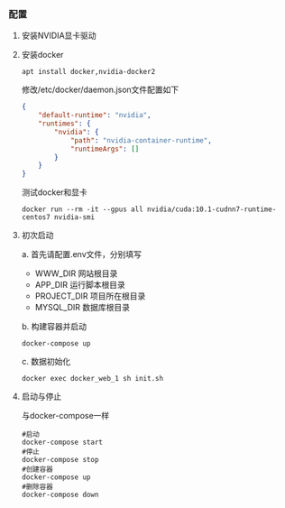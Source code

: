 
### 配置

1. 安装NVIDIA显卡驱动

2. 安装docker

    ```shell script
    apt install docker,nvidia-docker2
    ```

    修改/etc/docker/daemon.json文件配置如下
    ```json
    {
        "default-runtime": "nvidia",
        "runtimes": {
            "nvidia": {
                "path": "nvidia-container-runtime",
                "runtimeArgs": []
            }
        }
    }
    ```
    测试docker和显卡
    ```shell script
    docker run --rm -it --gpus all nvidia/cuda:10.1-cudnn7-runtime-centos7 nvidia-smi
    ```

3. 初次启动

    a. 首先请配置.env文件，分别填写
    * WWW_DIR 网站根目录
    * APP_DIR 运行脚本根目录
    * PROJECT_DIR 项目所在根目录
    * MYSQL_DIR 数据库根目录
    
    b. 构建容器并启动
    ```shell script
    docker-compose up
    ```
    
    c. 数据初始化
    ```shell script
    docker exec docker_web_1 sh init.sh
    ```
   
4. 启动与停止
    
    与docker-compose一样
    ```shell script
    #启动
    docker-compose start
    #停止
    docker-compose stop
    #创建容器
    docker-compose up
    #删除容器
    docker-compose down
    ```